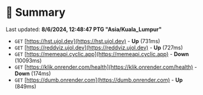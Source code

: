 # 📖 Summary
Last updated: **8/6/2024, 12:48:47 PTG "Asia/Kuala_Lumpur"**

- `GET` [https://hst.ujol.dev](https://hst.ujol.dev) - **Up** (731ms)
- `GET` [https://reddviz.ujol.dev](https://reddviz.ujol.dev) - **Up** (727ms)
- `GET` [https://memeapi.cyclic.app](https://memeapi.cyclic.app) - **Down** (10093ms)
- `GET` [https://klik.onrender.com/health](https://klik.onrender.com/health) - **Down** (174ms)
- `GET` [https://dumb.onrender.com](https://dumb.onrender.com) - **Up** (849ms)
